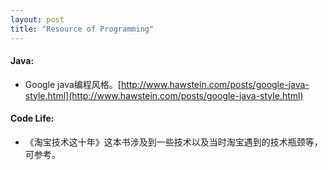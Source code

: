 ```yaml
---
layout: post
title: "Resource of Programming"
---
```


#### Java:    
+ Google java编程风格。[http://www.hawstein.com/posts/google-java-style.html](http://www.hawstein.com/posts/google-java-style.html)

#### Code Life:
+ 《淘宝技术这十年》这本书涉及到一些技术以及当时淘宝遇到的技术瓶颈等，可参考。
